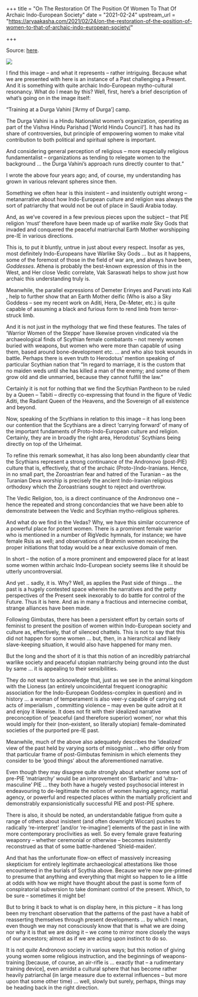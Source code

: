+++
title = "On The Restoration Of The Position Of Women To That Of Archaic Indo-European Society"
date = "2021-02-24"
upstream_url = "https://aryaakasha.com/2021/02/24/on-the-restoration-of-the-position-of-women-to-that-of-archaic-indo-european-society/"

+++

Source: [here](https://aryaakasha.com/2021/02/24/on-the-restoration-of-the-position-of-women-to-that-of-archaic-indo-european-society/).

![](https://aryaakasha.files.wordpress.com/2021/02/151298380_815551482390511_6410817062069672706_n.png?w=580)

I find this image – and what it represents – rather intriguing. Because what we are presented with here is an instance of a Past challenging a Present. And it is something with quite archaic Indo-European mytho-cultural resonancy. What do I mean by this? Well, first, here’s a brief description of what’s going on in the image itself:

“Training at a Durga Vahini \[‘Army of Durga’\] camp.

The Durga Vahini is a Hindu Nationalist women’s organization, operating as part of the Vishva Hindu Parishad \[‘World Hindu Council’\]. It has had its share of controversies, but principle of empowering women to make vital contribution to both political and spiritual sphere is important.

And considering general perception of religious – more especially religious fundamentalist – organizations as tending to relegate women to the background … the Durga Vahini’s approach runs directly counter to that.”

I wrote the above four years ago; and, of course, my understanding has grown in various relevant spheres since then.

Something we often hear is this insistent – and insistently outright wrong – metanarrative about how Indo-European culture and religion was always the sort of patriarchy that would not be out of place in Saudi Arabia today.

And, as we’ve covered in a few previous pieces upon the subject – that PIE religion ‘must’ therefore have been made up of warlike *male* Sky Gods that invaded and conquered the peaceful matriarchal Earth Mother worshipping pre-IE in various directions.

This is, to put it bluntly, untrue in just about every respect. Insofar as yes, most definitely Indo-Europeans have Warlike Sky Gods … but as it happens, some of the foremost of those in the field of war are, and always have been, *Goddesses*. Athena is probably the best-known expression of this in the West, and Her close Vedic correlate, Vak Saraswati helps to show just how archaic this understanding truly is.

Meanwhile, the parallel expressions of Demeter Erinyes and Parvati into Kali , help to further show that an Earth Mother deific (Who is also a Sky Goddess – see my recent work on Aditi, Hera, De-Meter, etc.) is quite capable of assuming a black and furious form to rend limb from terror-struck limb.

And it is not just in the mythology that we find these features. The tales of ‘Warrior Women of the Steppe’ have likewise proven vindicated via the archaeological finds of Scythian female combatants – not merely women buried with weapons, but women who were more than capable of using them, based around bone-development etc. … and who also took wounds in battle. Perhaps there is even truth to Herodotus’ mention speaking of particular Scythian nation that “In regard to marriage, it is the custom that no maiden weds until she has killed a man of the enemy; and some of them grow old and die unmarried, because they cannot fulfill the law.”

Certainly it is not for nothing that we find the Scythian Pantheon to be ruled by a Queen – Tabiti – directly co-expressing that found in the figure of Vedic Aditi, the Radiant Queen of the Heavens, and the Sovereign of all existence and beyond.

Now, speaking of the Scythians in relation to this image – it has long been our contention that the Scythians are a direct ‘carrying forward’ of many of the important fundaments of Proto-Indo-European culture and religion. Certainly, they are in broadly the right area, Herodotus’ Scythians being directly on top of the Urheimat.

To refine this remark somewhat, it has also long been abundantly clear that the Scythians represent a strong continuance of the Andronovo (post-PIE) culture that is, effectively, that of the archaic (Proto-)Indo-Iranians. Hence, in no small part, the Zoroastrian fear and hatred of the Turanian – as the Turanian Deva worship is precisely the ancient Indo-Iranian religious orthodoxy which the Zoroastrians sought to reject and overthrow.

The Vedic Religion, too, is a direct continuance of the Andronovo one – hence the repeated and strong concordancies that we have been able to demonstrate between the Vedic and Scythian mytho-religious spheres.

And what do we find in the Vedas? Why, we have this similar occurrence of a powerful place for potent women. There is a prominent female warrior who is mentioned in a number of RigVedic hymnals, for instance; we have female Rsis as well; and observations of Brahmin women receiving the proper initiations that today would be a near exclusive domain of men.

In short – the notion of a more prominent and empowered place for at least some women within archaic Indo-European society seems like it should be utterly uncontroversial.

And yet .. sadly, it is. Why? Well, as applies the Past side of things … the past is a hugely contested space wherein the narratives and the petty perspectives of the Present seek inexorably to do battle for control of the Future. Thus it is here. And as in many a fractious and internecine combat, strange alliances have been made.

Following Gimbutas, there has been a persistent effort by certain sorts of feminist to present the position of women within Indo-European society and culture as, effectively, that of silenced chattels. This is not to say that this did not happen for some women … but, then, in a hierarchical and likely slave-keeping situation, it would also have happened for many men.

But the long and the short of it is that this notion of an incredibly patriarchal warlike society and peaceful utopian matriarchy being ground into the dust by same … it is appealing to their sensibilities.

They do not want to acknowledge that, just as we see in the animal kingdom with the Lioness (an entirely uncoincidental frequent iconographic association for the Indo-European Goddess-complex in question) and in history … a woman of temperament is also veer-y capable of carrying out acts of imperialism , committing violence – may even be quite adroit at it and enjoy it likewise. It does not fit with their idealized narrative preconception of ‘peaceful (and therefore superior) women’, nor what this would imply for their (non-existent, so literally utopian) female-dominated societies of the purported pre-IE past.

Meanwhile, much of the above also adequately describes the ‘idealized’ view of the past held by varying sorts of misogynist … who differ only from that particular frame of post-Gimbutas feminism in which elements they consider to be ‘good things’ about the aforementioned narrative.

Even though they may disagree quite strongly about whether some sort of pre-PIE ‘matriarchy’ would be an improvement on ‘Barbaric’ and ‘ultra-masculine’ PIE … they both have a hugely vested psychosocial interest in endeavouring to de-legitimate the notion of women having agency, martial agency, or powerful and respected places within the martially proficient and demonstrably expansionistically successful PIE and post-PIE sphere.

There is also, it should be noted, an understandable fatigue from quite a range of others about insistent (and often downright Wiccan) pushes to radically ‘re-interpret’ \[and/or ‘re-imagine’\] elements of the past in line with more contemporary proclivities as well. So every female grave featuring weaponry – whether ceremonial or otherwise – becomes insistently reconstrued as that of some battle-hardened ‘Shield-maiden’.

And that has the unfortunate flow-on effect of massively increasing skepticism for entirely legitimate archaeological attestations like those encountered in the burials of Scythia above. Because we’re now pre-primed to presume that anything and everything that might so happen to lie a little at odds with how we might have thought about the past is some form of conspiratorial subversion to take dominant control of the present. Which, to be sure – sometimes it might be!

But to bring it back to what is on display here, in this picture – it has long been my trenchant observation that the patterns of the past have a habit of reasserting themselves through present developments … by which I mean, even though we may not consciously know that that is what we are doing nor why it is that we are doing it – we come to mirror more closely the ways of our ancestors; almost as if we are acting upon instinct to do so.

It is not *quite* Andronovo society in various ways; but this notion of giving young women some religious instruction, and the beginnings of weapons-training \[because, of course, an air-rifle is … exactly that – a rudimentary training device\], even amidst a cultural sphere that has become rather heavily patriarchal (in large measure due to external influences – but more upon that some other time) … well, slowly but surely, perhaps, things may be heading back in the right direction.